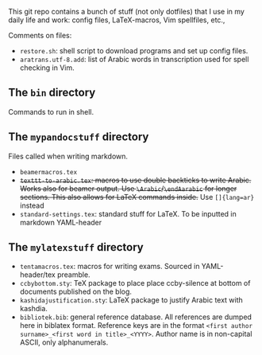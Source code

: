 This git repo contains a bunch of stuff (not only dotfiles) that I use in my daily life and work: config files, LaTeX-macros, Vim spellfiles, etc.,

Comments on files:

- `restore.sh`: shell script to download programs and set up config files.
- `aratrans.utf-8.add`: list of Arabic words in transcription used for spell checking in Vim.

## The `bin` directory

Commands to run in shell.

## The `mypandocstuff` directory

Files called when writing markdown.

- `beamermacros.tex`
- ~~`texttt-to-arabic.tex`: macros to use double backticks to write Arabic. Works also for beamer output. Use `\Arabic`/`\endAarabic` for longer sections. This also allows for LaTeX commands inside.~~ Use `[]{lang=ar}` instead
- `standard-settings.tex`: standard stuff for LaTeX. To be inputted in markdown YAML-header

## The `mylatexstuff` directory

- `tentamacros.tex`: macros for writing exams. Sourced in YAML-header/tex preamble.
- `ccbybottom.sty`: TeX package to place place ccby-silence at bottom of documents published on the blog.
- `kashidajustification.sty`: LaTeX package to justify Arabic text with kashdia.
- `bibliotek.bib`: general reference database. All references are dumped here in biblatex format. Reference keys are in the format `<first author surname>_<first word in title>_<YYYY>`. Author name is in non-capital ASCII, only alphanumerals.


